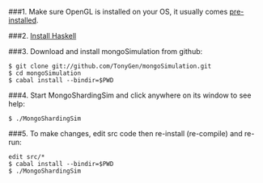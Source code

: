 ###1. Make sure OpenGL is installed on your OS, it usually comes [pre-installed](http://www.opengl.org/wiki/Getting_started).

###2. [Install Haskell](doc/InstallingHaskell.md)

###3. Download and install mongoSimulation from github:

	$ git clone git://github.com/TonyGen/mongoSimulation.git
	$ cd mongoSimulation
	$ cabal install --bindir=$PWD

###4. Start MongoShardingSim and click anywhere on its window to see help:

	$ ./MongoShardingSim

###5. To make changes, edit src code then re-install (re-compile) and re-run:

	edit src/*
	$ cabal install --bindir=$PWD
	$ ./MongoShardingSim
